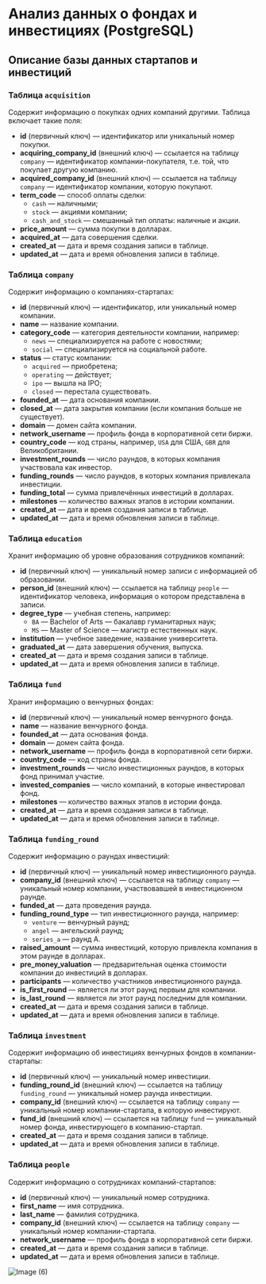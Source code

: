 # Анализ данных о фондах и инвестициях (PostgreSQL)

## Описание базы данных стартапов и инвестиций

### Таблица `acquisition`

Содержит информацию о покупках одних компаний другими. Таблица включает такие поля:

- **id** (первичный ключ) — идентификатор или уникальный номер покупки.
- **acquiring_company_id** (внешний ключ) — ссылается на таблицу `company` — идентификатор компании-покупателя, т.е. той, что покупает другую компанию.
- **acquired_company_id** (внешний ключ) — ссылается на таблицу `company` — идентификатор компании, которую покупают.
- **term_code** — способ оплаты сделки:
  - `cash` — наличными;
  - `stock` — акциями компании;
  - `cash_and_stock` — смешанный тип оплаты: наличные и акции.
- **price_amount** — сумма покупки в долларах.
- **acquired_at** — дата совершения сделки.
- **created_at** — дата и время создания записи в таблице.
- **updated_at** — дата и время обновления записи в таблице.

### Таблица `company`

Содержит информацию о компаниях-стартапах:

- **id** (первичный ключ) — идентификатор, или уникальный номер компании.
- **name** — название компании.
- **category_code** — категория деятельности компании, например:
  - `news` — специализируется на работе с новостями;
  - `social` — специализируется на социальной работе.
- **status** — статус компании:
  - `acquired` — приобретена;
  - `operating` — действует;
  - `ipo` — вышла на IPO;
  - `closed` — перестала существовать.
- **founded_at** — дата основания компании.
- **closed_at** — дата закрытия компании (если компания больше не существует).
- **domain** — домен сайта компании.
- **network_username** — профиль фонда в корпоративной сети биржи.
- **country_code** — код страны, например, `USA` для США, `GBR` для Великобритании.
- **investment_rounds** — число раундов, в которых компания участвовала как инвестор.
- **funding_rounds** — число раундов, в которых компания привлекала инвестиции.
- **funding_total** — сумма привлечённых инвестиций в долларах.
- **milestones** — количество важных этапов в истории компании.
- **created_at** — дата и время создания записи в таблице.
- **updated_at** — дата и время обновления записи в таблице.

### Таблица `education`

Хранит информацию об уровне образования сотрудников компаний:

- **id** (первичный ключ) — уникальный номер записи с информацией об образовании.
- **person_id** (внешний ключ) — ссылается на таблицу `people` — идентификатор человека, информация о котором представлена в записи.
- **degree_type** — учебная степень, например:
  - `BA` — Bachelor of Arts — бакалавр гуманитарных наук;
  - `MS` — Master of Science — магистр естественных наук.
- **institution** — учебное заведение, название университета.
- **graduated_at** — дата завершения обучения, выпуска.
- **created_at** — дата и время создания записи в таблице.
- **updated_at** — дата и время обновления записи в таблице.

### Таблица `fund`

Хранит информацию о венчурных фондах:

- **id** (первичный ключ) — уникальный номер венчурного фонда.
- **name** — название венчурного фонда.
- **founded_at** — дата основания фонда.
- **domain** — домен сайта фонда.
- **network_username** — профиль фонда в корпоративной сети биржи.
- **country_code** — код страны фонда.
- **investment_rounds** — число инвестиционных раундов, в которых фонд принимал участие.
- **invested_companies** — число компаний, в которые инвестировал фонд.
- **milestones** — количество важных этапов в истории фонда.
- **created_at** — дата и время создания записи в таблице.
- **updated_at** — дата и время обновления записи в таблице.

### Таблица `funding_round`

Содержит информацию о раундах инвестиций:

- **id** (первичный ключ) — уникальный номер инвестиционного раунда.
- **company_id** (внешний ключ) — ссылается на таблицу `company` — уникальный номер компании, участвовавшей в инвестиционном раунде.
- **funded_at** — дата проведения раунда.
- **funding_round_type** — тип инвестиционного раунда, например:
  - `venture` — венчурный раунд;
  - `angel` — ангельский раунд;
  - `series_a` — раунд А.
- **raised_amount** — сумма инвестиций, которую привлекла компания в этом раунде в долларах.
- **pre_money_valuation** — предварительная оценка стоимости компании до инвестиций в долларах.
- **participants** — количество участников инвестиционного раунда.
- **is_first_round** — является ли этот раунд первым для компании.
- **is_last_round** — является ли этот раунд последним для компании.
- **created_at** — дата и время создания записи в таблице.
- **updated_at** — дата и время обновления записи в таблице.

### Таблица `investment`

Содержит информацию об инвестициях венчурных фондов в компании-стартапы:

- **id** (первичный ключ) — уникальный номер инвестиции.
- **funding_round_id** (внешний ключ) — ссылается на таблицу `funding_round` — уникальный номер раунда инвестиции.
- **company_id** (внешний ключ) — ссылается на таблицу `company` — уникальный номер компании-стартапа, в которую инвестируют.
- **fund_id** (внешний ключ) — ссылается на таблицу `fund` — уникальный номер фонда, инвестирующего в компанию-стартап.
- **created_at** — дата и время создания записи в таблице.
- **updated_at** — дата и время обновления записи в таблице.

### Таблица `people`

Содержит информацию о сотрудниках компаний-стартапов:

- **id** (первичный ключ) — уникальный номер сотрудника.
- **first_name** — имя сотрудника.
- **last_name** — фамилия сотрудника.
- **company_id** (внешний ключ) — ссылается на таблицу `company` — уникальный номер компании-стартапа.
- **network_username** — профиль фонда в корпоративной сети биржи.
- **created_at** — дата и время создания записи в таблице.
- **updated_at** — дата и время обновления записи в таблице.

![Image (6)](https://github.com/FedorFlowers/SQL/assets/124936010/fab21aa0-e6cc-43a5-9fa9-eda46d3c251e)
